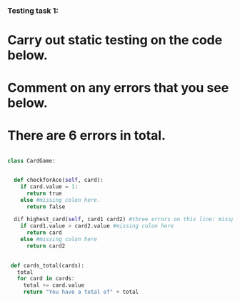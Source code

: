 ### Testing task 1:

# Carry out static testing on the code below.
# Comment on any errors that you see below.
# There are 6 errors in total. 

```python

class CardGame:


  def checkforAce(self, card):
    if card.value = 1:
      return true
    else #missing colon here.
      return false

  dif highest_card(self, card1 card2) #three errors on this line: misspelling of 'def' as 'dif' | missing comma between card1 and card2 arguments | missing colon after closing bracket.
    if card1.value > card2.value #missing colon here
      return card
    else #missing colon here
      return card2
 

 def cards_total(cards):
   total
   for card in cards:
     total += card.value
     return "You have a total of" + total


```

